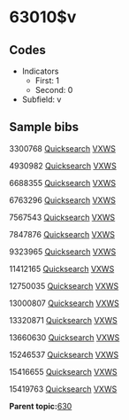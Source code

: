 # 63010$v

## Codes

-   Indicators
    -   First: 1
    -   Second: 0
-   Subfield: v

## Sample bibs

3300768 [Quicksearch](https://search.library.yale.edu/catalog/3300768) [VXWS](http://prodorbis.library.yale.edu:7014/vxws/GetHoldingsService?bibId=3300768)

4930982 [Quicksearch](https://search.library.yale.edu/catalog/4930982) [VXWS](http://prodorbis.library.yale.edu:7014/vxws/GetHoldingsService?bibId=4930982)

6688355 [Quicksearch](https://search.library.yale.edu/catalog/6688355) [VXWS](http://prodorbis.library.yale.edu:7014/vxws/GetHoldingsService?bibId=6688355)

6763296 [Quicksearch](https://search.library.yale.edu/catalog/6763296) [VXWS](http://prodorbis.library.yale.edu:7014/vxws/GetHoldingsService?bibId=6763296)

7567543 [Quicksearch](https://search.library.yale.edu/catalog/7567543) [VXWS](http://prodorbis.library.yale.edu:7014/vxws/GetHoldingsService?bibId=7567543)

7847876 [Quicksearch](https://search.library.yale.edu/catalog/7847876) [VXWS](http://prodorbis.library.yale.edu:7014/vxws/GetHoldingsService?bibId=7847876)

9323965 [Quicksearch](https://search.library.yale.edu/catalog/9323965) [VXWS](http://prodorbis.library.yale.edu:7014/vxws/GetHoldingsService?bibId=9323965)

11412165 [Quicksearch](https://search.library.yale.edu/catalog/11412165) [VXWS](http://prodorbis.library.yale.edu:7014/vxws/GetHoldingsService?bibId=11412165)

12750035 [Quicksearch](https://search.library.yale.edu/catalog/12750035) [VXWS](http://prodorbis.library.yale.edu:7014/vxws/GetHoldingsService?bibId=12750035)

13000807 [Quicksearch](https://search.library.yale.edu/catalog/13000807) [VXWS](http://prodorbis.library.yale.edu:7014/vxws/GetHoldingsService?bibId=13000807)

13320871 [Quicksearch](https://search.library.yale.edu/catalog/13320871) [VXWS](http://prodorbis.library.yale.edu:7014/vxws/GetHoldingsService?bibId=13320871)

13660630 [Quicksearch](https://search.library.yale.edu/catalog/13660630) [VXWS](http://prodorbis.library.yale.edu:7014/vxws/GetHoldingsService?bibId=13660630)

15246537 [Quicksearch](https://search.library.yale.edu/catalog/15246537) [VXWS](http://prodorbis.library.yale.edu:7014/vxws/GetHoldingsService?bibId=15246537)

15416655 [Quicksearch](https://search.library.yale.edu/catalog/15416655) [VXWS](http://prodorbis.library.yale.edu:7014/vxws/GetHoldingsService?bibId=15416655)

15419763 [Quicksearch](https://search.library.yale.edu/catalog/15419763) [VXWS](http://prodorbis.library.yale.edu:7014/vxws/GetHoldingsService?bibId=15419763)

**Parent topic:**[630](../../tags/630/630.md)

